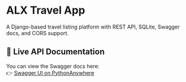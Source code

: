# ALX Travel App

A Django-based travel listing platform with REST API, SQLite, Swagger docs, and CORS support.

## 🚀 Live API Documentation

You can view the Swagger docs here:  
👉 [Swagger UI on PythonAnywhere](https://deniskiprotich749.pythonanywhere.com/swagger/)
